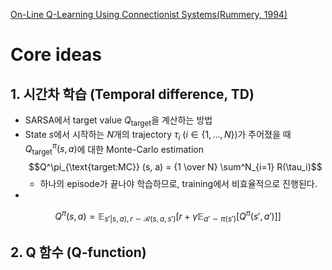 [On-Line Q-Learning Using Connectionist Systems(Rummery, 1994)](file:///home/rein/Documents/Papers/On-Line%20Q-Learning%20Using%20Connectionist%20Systems.pdf)
# Core ideas
## 1. 시간차 학습 (Temporal difference, TD)
- SARSA에서 target value $Q_\text{target}$을 계산하는 방법
- State $s$에서 시작하는 $N$개의 trajectory $\tau_i \ (i \in \{1, \dots, N \})$가 주어졌을 때 $Q^\pi_\text{target}(s, a)$에 대한 Monte-Carlo estimation
$$Q^\pi_{\text{target:MC}} (s, a) = {1 \over N} \sum^N_{i=1} R(\tau_i)$$
	- 하나의 episode가 끝나야 학습하므로, training에서 비효율적으로 진행된다.
- 
$$ Q^\pi(s,a) = \mathbb{E}_{s'|s,a), r\sim \mathcal{R}(s,a,s')}\left[r + \gamma \mathbb{E}_{a' \sim \pi(s')}[Q^\pi(s', a')]\right] $$
## 2. Q 함수 (Q-function)
